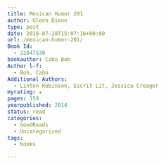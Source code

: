 ```yaml
---
title: Mexican Humor 201
author: Glenn Dixon
type: post
date: 2018-07-28T15:07:16+00:00
url: /mexican-humor-201/
Book Id:
  - 22847530
bookauthor: Cabo Bob
Author l-f:
  - Bob, Cabo
Additional Authors:
  - Linton Robinson, Escrit Lit, Jessica Creager
myrating: ★
pages: 159
yearpublished: 2014
status: read
categories:
  - GoodReads
  - Uncategorized
tags:
  - books

---
```

